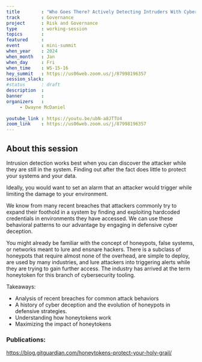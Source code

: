 ```yaml
---
title        : "Who Goes There? Actively Detecting Intruders With Cyber Deception Tools"
track        : Governance
project      : Risk and Governance
type         : working-session
topics       :
featured     :
event        : mini-summit
when_year    : 2024
when_month   : Jan
when_day     : Fri
when_time    : WS-15-16
hey_summit   : https://us06web.zoom.us/j/87998196357
session_slack:
#status      : draft
description  :
banner       : 
organizers   :
     - Dwayne McDaniel
     
youtube_link : https://youtu.be/ubN-a8JTTU4
zoom_link    : https://us06web.zoom.us/j/87998196357
---
```


## About this session
Intrusion detection works best when you can discover the attacker while they are still in the system. Finding out after the fact does little to protect your systems and your data. 

Ideally, you would want to set an alarm that an attacker would trigger while limiting the damage to your environment.

We know from many recent breaches that attackers commonly try to expand their foothold in a system by finding and exploiting hardcoded credentials in environments they have accessed.  We can use these behavioral patterns to our advantage by engaging in defensive cyber deception.   

You might already be familiar with the concept of honeypots, false systems, or networks meant to lure and ensnare hackers. There is a subclass of honeypots that require almost none of the overhead, are simple to deploy, are used by many industries, and lure attackers into triggering alerts while they are trying to gain further access. The industry has arrived at the term honeytoken for this branch of cybersecurity tooling. 

Takeaways:
- Analysis of recent breaches for common attack behaviors
- A history of cyber deception and the evolution of honeypots in defensive strategies. 
- Understanding how honeytokens work
- Maximizing the impact of honeytokens

### Publications:
https://blog.gitguardian.com/honeytokens-protect-your-holy-grail/
